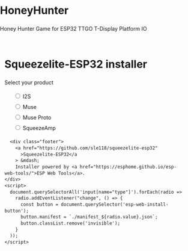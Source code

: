 # HoneyHunter
Honey Hunter Game for ESP32 TTGO T-Display Platform IO

<!DOCTYPE html>
<html>
  <head>
    <meta charset="utf-8" />
    <title>Squeezelite-ESP32 installer</title>
    <meta
      name="description"
      content="Easily allow users to install Squeezelite-ESP32 firmware on the web."
    />
    <meta name="viewport" content="width=device-width" />
    <meta name="color-scheme" content="dark light" />
    <style>
      body {
        font-family: -apple-system, system-ui, BlinkMacSystemFont, "Segoe UI",
          Roboto, Ubuntu, sans-serif;
        padding: 0;
        margin: 0;
        line-height: 1.4;
      }
      .content {
        max-width: 600px;
        margin: 0 auto;
        padding: 12px;
      }
      h2 {
        margin-top: 2em;
      }
      h3 {
        margin-top: 1.5em;
      }
      a {
        color: #03a9f4;
      }
      .invisible {
        visibility: hidden;
      }
      .hidden {
        display: none;
      }
      esp-web-install-button[install-unsupported] {
        visibility: inherit;
      }
      .content pre {
        max-width: 100%;
        overflow-y: scroll;
      }
      .footer {
        margin-top: 24px;
        border-top: 1px solid #ccc;
        padding-top: 24px;
        text-align: center;
      }
      .footer .initiative {
        font-style: italic;
        margin-top: 16px;
      }
      table {
        border-spacing: 0;
      }
      td {
        padding: 8px;
        border-bottom: 1px solid #ccc;
      }
      .radios li {
        list-style: none;
        line-height: 2em;
      }
      @media (prefers-color-scheme: dark) {
        body {
          background-color: #333;
          color: #fff;
        }
        a {
          color: #58a6ff;
        }
      }
    </style>
    <script type="module" src="https://unpkg.com/esp-web-tools@8.0.1/dist/web/install-button.js?module"></script>
  </head>
  <body>
    <div class="content">
      <h1>Squeezelite-ESP32 installer</h1>
      <p>Select your product</p>
      <ul class="radios">
        <li>
          <label><input type="radio" name="type" value="i2s" /> I2S</label>
        </li>
        <li>
          <label><input type="radio" name="type" value="muse" /> Muse</label>
        </li>
        <li>
          <label><input type="radio" name="type" value="muse_proto" /> Muse Proto</label>
        </li>
        <li>
          <label><input type="radio" name="type" value="squeezeamp" /> SqueezeAmp</label>
        </li>
      </ul>
      <p class="button-row" align="center">
        <esp-web-install-button class="invisible"></esp-web-install-button>
      </p>

      <div class="footer">
        <a href="https://github.com/sle118/squeezelite-esp32"
          >Squeezelite-ESP32</a
        > &mdash;
        Installer powered by <a href="https://esphome.github.io/esp-web-tools/">ESP Web Tools</a>.
    </div>
    <script>
      document.querySelectorAll('input[name="type"]').forEach(radio =>
        radio.addEventListener("change", () => {
          const button = document.querySelector('esp-web-install-button');
          button.manifest = `./manifest_${radio.value}.json`;
          button.classList.remove('invisible');
        }
      ));
    </script>
  </body>
</html>
